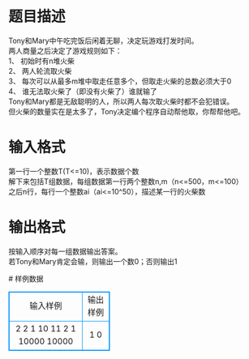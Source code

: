 # 

 
 # 题目描述 
<p>
    Tony和Mary中午吃完饭后闲着无聊，决定玩游戏打发时间。<br>    两人商量之后决定了游戏规则如下：<br>1、	初始时有n堆火柴<br>2、	两人轮流取火柴<br>3、	每次可以从最多m堆中取走任意多个，但取走火柴的总数必须大于0<br>4、	谁无法取火柴了（即没有火柴了）谁就输了<br>Tony和Mary都是无敌聪明的人，所以两人每次取火柴时都不会犯错误。<br>但火柴的数量实在是太多了，Tony决定编个程序自动帮他取，你帮帮他吧。<br></p> 

 
 # 输入格式 
<p>
    第一行一个整数T(T<=10)，表示数据个数<br>    解下来包括T组数据，每组数据第一行两个整数n,m（n<=500，m<=100）<br>    之后n行，每行一个整数ai（ai<=10^50），描述某一行的火柴数<br></p> 

 
 # 输出格式 
<p>
    按输入顺序对每一组数据输出答案。<br>    若Tony和Mary肯定会输，则输出一个数0；否则输出1<br></p> 
# 样例数据
<style>
        table,table tr th, table tr td { border:1px solid #0094ff; }
        table { width: 200px; min-height: 25px; line-height: 25px; text-align: center; border-collapse: collapse;}   
    </style>
<table>
	<tr>
		<td>输入样例</td>
		<td>输出样例</td>
	</tr>
<tr><td>2
2 1
10
11
2 1
10000
10000
</td><td>1
0</td></tr></table>
